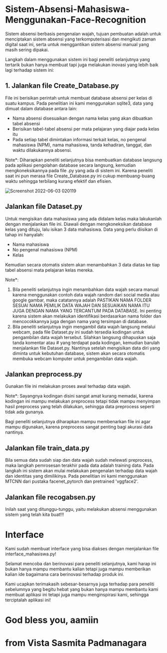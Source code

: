 # Sistem-Absensi-Mahasiswa-Menggunakan-Face-Recognition
Sistem absensi berbasis pengenalan wajah, tujuan pembuatan adalah untuk menciptakan sistem absensi yang terkomputerisasi dan mengikuti zaman digital saat ini, serta untuk menggantikan sistem absensi manual yang masih sering dipakai.

Langkah dalam menggunakan sistem ini bagi peneliti selanjutnya yang tertarik bukan hanya membuat tapi juga melakukan inovasi yang lebih baik lagi terhadap sistem ini:

## 1. Jalankan file Create_Database.py

File ini berisikan perintah untuk membuat database absensi per kelas di suatu kampus. Pada penelitian ini kami menggunakan sqlite3, data yang dimuat dalam database antara lain:
- Nama absensi disesuaikan dengan nama kelas yang akan dibuatkan tabel absensi
- Berisikan tabel-tabel absensi per mata pelajaran yang diajar pada kelas itu
- Pada setiap tabel dimintakan informasi terkait kelas, no pengenal mahasiswa (NPM), nama mahasiswa, tanda kehadiran, tanggal, dan waktu dilakukannya absensi.

Note*: Diharapkan peneliti selanjutnya bisa membuatkan database langsung pada aplikasi pengolahan database secara langsung, kemudian mengkoneksikannya pada file .py yang ada di sistem ini. Karena peneliti saat ini pun merasa file Create_Database.py ini cukup membuang-buang waktu sehingga terbilang kurang efektif dan efisien.

![Screenshot 2022-06-03 020119](https://user-images.githubusercontent.com/73339446/171714167-2fd68809-99fe-4f8f-9a23-f9f22a377e6a.png)

## Jalankan file Dataset.py

Untuk mengisikan data mahasiswa yang ada didalam kelas maka lakukanlah dengan menjalankan file ini. Diawali dengan mengkoneksikan database kelas yang dituju, lalu isikan 3 data mahasiswa. Data yang perlu diisikan di tahap ini hanyalah:
- Nama mahasiswa
- No pengenal mahasiswa (NPM)
- Kelas

Kemudian secara otomatis sistem akan menambahkan 3 data diatas ke tiap tabel absensi mata pelajaran kelas mereka.

Note*:
1. Bila peneliti selanjutnya ingin menambahkan data wajah secara manual karena menggunakan contoh data wajah random dari social media atau google gambar, maka catatannya adalah PASTIKAN NAMA FOLDER SESUAI NAMA PEMILIK DATA WAJAH DAN SESUAIKAN NAMA ITU JUGA DENGAN NAMA YANG TERCANTUM PADA DATABASE. Ini penting karena sistem akan melakukan identifikasi berdasarkan nama folder dan mencocokkannya juga dengan nama yang tersimpan di database.
2. Bila peneliti selanjutnya ingin mengambil data wajah langsung melalui webcam, pada file Dataset.py ini sudah tersedia kodingan untuk pengambilan data wajah tersebut. Silahkan langsung dihapuskan saja tanda komentar atau # yang terdapat pada kodingan, kemudian barulah menjalankan file Dataset.py. Nantinya setelah mengisikan data diri yang diminta untuk kebutuhan database, sistem akan secara otomatis membuka webcam komputer untuk pengambilan data wajah.

## Jalankan preprocess.py

Gunakan file ini melakukan proses awal terhadap data wajah.

Note*: Sayangnya kodingan disini sangat amat kurang memadai, karena kodingan ini mampu melakukan preprocess tetapi tidak mampu menyimpan hasil preprocess yang telah dilakukan, sehingga data preprocess seperti tidak ada gunanya.

Bagi peneliti selanjutnya diharapkan mampu membenarkan file ini agar mampu digunakan, karena preprocess sangat penting bagi akurasi data nantinya.

## Jalankan file train_data.py

Bila semua data sudah siap dan data wajah sudah melewati preprocess, maka langkah pemrosesan terakhir pada data adalah training data. Pada langkah ini sistem akan mulai melakukan pengenalan terhadap data wajah dan identitas yang dimilikinya. Pada penelitian ini kami menggunakan MTCNN dari pustaka facenet_pytorch dan pretrained 'vggface2'.

## Jalankan file recogabsen.py

Inilah saat yang ditunggu-tunggu, yaitu melakukan absensi menggunakan sistem yang telah kita buat!!!

# Interface 

Kami sudah membuat interface yang bisa diakses dengan menjalankan file interface_mahasiswa.py!

Selamat mencoba dan berinovasi para peneliti selanjutnya, kami harap ini bukan hanya mampu membantu kalian tetapi juga mampu memberikan kalian ide bagaimana cara berinovasi terhadap produk ini.

Kami ucapkan terimakasih sebesar-besarnya juga terhadap para peneliti sebelumnya yang begitu hebat yang bukan hanya mampu membantu kami membuat aplikasi ini tetapi juga mampu menginspirasi kami, sehingga terciptalah aplikasi ini!


# God bless you, aamiin 

# from Vista Sasmita Padmanagara
